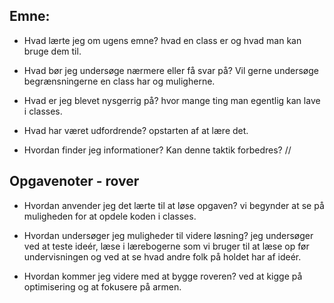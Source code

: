 ## Emne:

* Hvad lærte jeg om ugens emne?
hvad en class er og hvad man kan bruge dem til. 

* Hvad bør jeg undersøge nærmere eller få svar på?
Vil gerne undersøge begrænsningerne en class har og muligherne. 

* Hvad er jeg blevet nysgerrig på?
hvor mange ting man egentlig kan lave i classes.

 * Hvad har været udfordrende?
opstarten af at lære det.
* Hvordan finder jeg informationer? Kan denne taktik forbedres?
//
## Opgavenoter - rover

* Hvordan anvender jeg det lærte til at løse opgaven?
vi begynder at se på muligheden for at opdele koden i classes.  

* Hvordan undersøger jeg muligheder til videre løsning?
jeg undersøger ved at teste ideér, læse i lærebogerne som vi bruger til at læse op før undervisningen og ved at se hvad andre folk på holdet har af ideér. 
* Hvordan kommer jeg videre med at bygge roveren?
ved at kigge på optimisering og at fokusere på armen. 